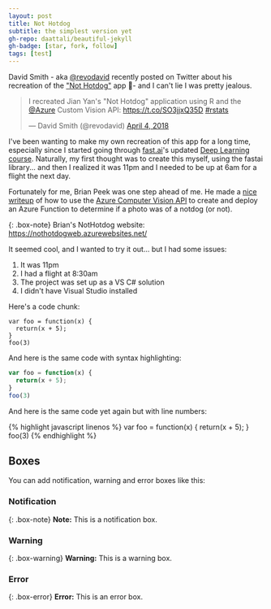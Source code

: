 ```yaml
---
layout: post
title: Not Hotdog
subtitle: the simplest version yet
gh-repo: daattali/beautiful-jekyll
gh-badge: [star, fork, follow]
tags: [test]
---
```


David Smith - aka [@revodavid](https://twitter.com/revodavid) recently posted on Twitter about his recreation of the ["Not Hotdog"](https://medium.com/@timanglade/how-hbos-silicon-valley-built-not-hotdog-with-mobile-tensorflow-keras-react-native-ef03260747f3) app 🌭- and I can't lie I was pretty jealous.

<blockquote class="twitter-tweet" data-lang="en"><p lang="en" dir="ltr">I recreated Jian Yan&#39;s &quot;Not Hotdog&quot; application using R and the <a href="https://twitter.com/Azure?ref_src=twsrc%5Etfw">@Azure</a> Custom Vision API: <a href="https://t.co/SO3jjxQ35D">https://t.co/SO3jjxQ35D</a> <a href="https://twitter.com/hashtag/rstats?src=hash&amp;ref_src=twsrc%5Etfw">#rstats</a></p>&mdash; David Smith (@revodavid) <a href="https://twitter.com/revodavid/status/981639949362647040?ref_src=twsrc%5Etfw">April 4, 2018</a></blockquote>
<script async src="https://platform.twitter.com/widgets.js" charset="utf-8"></script>

I've been wanting to make my own recreation of this app for a long time, especially since I started going through [fast.ai](http://www.fast.ai/)'s updated [Deep Learning course](http://course.fast.ai/).
Naturally, my first thought was to create this myself, using the fastai library... and then I realized it was 11pm and I needed to be up at 6am for a flight the next day.

Fortunately for me, Brian Peek was one step ahead of me. He made a [nice writeup](https://docs.microsoft.com/en-us/sandbox/demos/nothotdog) of how to use the [Azure Computer Vision API](https://docs.microsoft.com/en-us/azure/cognitive-services/computer-vision/) to create and deploy an Azure Function to determine if a photo was of a notdog (or not).

{: .box-note}
Brian's NotHotdog website: <https://nothotdogweb.azurewebsites.net/>

It seemed cool, and I wanted to try it out... but I had some issues:

1. It was 11pm
1. I had a flight at 8:30am
1. The project was set up as a VS C# solution
1. I didn't have Visual Studio installed



Here's a code chunk:

~~~
var foo = function(x) {
  return(x + 5);
}
foo(3)
~~~

And here is the same code with syntax highlighting:

```javascript
var foo = function(x) {
  return(x + 5);
}
foo(3)
```

And here is the same code yet again but with line numbers:

{% highlight javascript linenos %}
var foo = function(x) {
  return(x + 5);
}
foo(3)
{% endhighlight %}

## Boxes
You can add notification, warning and error boxes like this:

### Notification

{: .box-note}
**Note:** This is a notification box.

### Warning

{: .box-warning}
**Warning:** This is a warning box.

### Error

{: .box-error}
**Error:** This is an error box.
